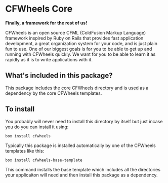 # CFWheels Core
**Finally, a framework for the rest of us!**

CFWheels is an open source CFML (ColdFusion Markup Language) framework inspired by Ruby on Rails that provides fast application development, a great organization system for your code, and is just plain fun to use. One of our biggest goals is for you to be able to get up and running with CFWheels quickly. We want for you to be able to learn it as rapidly as it is to write applications with it.

## What's included in this package?
This package includes the core CFWheels directory and is used as a dependency by the core CFWheels templates. 

## To install
You probably will never need to install this directory by itself but just incase you do you can install it using:

`box install cfwheels`

Typically this package is installed automatically by one of the CFWheels templates like this:

`box install cfwheels-base-template`

This command installs the base template which includes all the directories your applicaiton will need and then install this package as a dependency.
